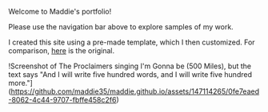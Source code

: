 Welcome to Maddie's portfolio!

Please use the navigation bar above to explore samples of my work. 

I created this site using a pre-made template, which I then customized. For comparison, [here](https://pages-themes.github.io/cayman/) is the original.

!Screenshot of The Proclaimers singing I'm Gonna be (500 Miles), but the text says "And I will write five hundred words, and I will write five hundred more."](https://github.com/maddie35/maddie.github.io/assets/147114265/0fe7eaed-8062-4c44-9707-fbffe458c2f6)

